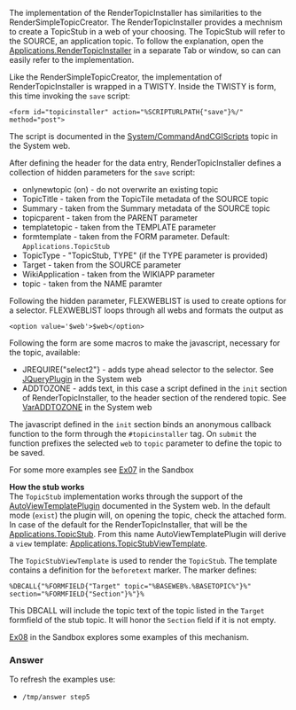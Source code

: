 The implementation of the RenderTopicInstaller has similarities to the RenderSimpleTopicCreator. The RenderTopicInstaller provides a mechnism to create a TopicStub in a web of your choosing. The TopicStub will refer to the SOURCE, an application topic. To follow the explanation, open the [Applications.RenderTopicInstaller](https://[[HOST_SUBDOMAIN]]-80-[[KATACODA_HOST]].environments.katacoda.com/Applications.RenderTopicInstaller) in a separate Tab or window, so can can easily refer to the implementation.

Like the RenderSimpleTopicCreator, the implementation of RenderTopicInstaller  is wrapped in a TWISTY. Inside the TWISTY is form, this time invoking the `save` script:
```
<form id="topicinstaller" action="%SCRIPTURLPATH{"save"}%/" method="post">
```
The script is documented in the [System/CommandAndCGIScripts](https://[[HOST_SUBDOMAIN]]-80-[[KATACODA_HOST]].environments.katacoda.com/System/CommandAndCGIScripts#A_61save_61) topic in the System web.

After defining the header for the data entry, RenderTopicInstaller defines a collection of hidden parameters for the `save` script:
* onlynewtopic (on) - do not overwrite an existing topic
* TopicTitle - taken from the TopicTile metadata of the SOURCE topic
* Summary - taken from the Summary metadata of the SOURCE topic
* topicparent - taken from the PARENT parameter
* templatetopic - taken from the TEMPLATE parameter
* formtemplate - taken from the FORM parameter. Default: `Applications.TopicStub`
* TopicType - "TopicStub, TYPE" (if the TYPE parameter is provided)
* Target - taken from the SOURCE parameter
* WikiApplication - taken from the WIKIAPP parameter
* topic - taken from the NAME paramter

Following the hidden parameter, FLEXWEBLIST is used to create options for a selector. FLEXWEBLIST loops through all webs and formats the output as
```
<option value='$web'>$web</option>
``` 

Following the form are some macros to make the javascript, necessary for the topic, available:
* JREQUIRE("select2"} - adds type ahead selector to the selector. See [JQueryPlugin](https://[[HOST_SUBDOMAIN]]-80-[[KATACODA_HOST]].environments.katacoda.com/System/JQSelect2Contrib) in the System web
* ADDTOZONE - adds text, in this case a script defined in the `init` section of RenderTopicInstaller, to the header section of the rendered topic. See [VarADDTOZONE](https://[[HOST_SUBDOMAIN]]-80-[[KATACODA_HOST]].environments.katacoda.com/System/VarADDTOZONE) in the System web 

The javascript defined in the `init` section binds an anonymous callback function to the form through the `#topicinstaller` tag. On `submit` the function prefixes the selected `web` to  `topic` parameter to define the topic to be saved.

For some more examples see [Ex07](https://[[HOST_SUBDOMAIN]]-80-[[KATACODA_HOST]].environments.katacoda.com/Sandbox.Ex07) in the Sandbox

**How the stub works** <br />
The `TopicStub` implementation works through the support of the [AutoViewTemplatePlugin](https://[[HOST_SUBDOMAIN]]-80-[[KATACODA_HOST]].environments.katacoda.com/System.AutoViewTemplatePlugin) documented in the System web. In the default mode (`exist`) the plugin will, on opening the topic, check the attached form. In case of the default for the RenderTopicInstaller, that will be the [Applications.TopicStub](https://[[HOST_SUBDOMAIN]]-80-[[KATACODA_HOST]].environments.katacoda.com/Applications.TopicStub). From this name AutoViewTemplatePlugin will derive a `view` template: [Applications.TopicStubViewTemplate](https://[[HOST_SUBDOMAIN]]-80-[[KATACODA_HOST]].environments.katacoda.com/Applications.TopicStubViewTemplate).

The `TopicStubViewTemplate` is used to render the `TopicStub`. The template contains a definition for the `beforetext` marker. The marker defines:
```
%DBCALL{"%FORMFIELD{"Target" topic="%BASEWEB%.%BASETOPIC%"}%" section="%FORMFIELD{"Section"}%"}%
```
This DBCALL will include the topic text of the topic listed in the `Target` formfield of the stub topic. It will honor the `Section` field if it is not empty.

[Ex08](https://[[HOST_SUBDOMAIN]]-80-[[KATACODA_HOST]].environments.katacoda.com/Sandbox.Ex08) in the Sandbox explores some examples of this mechanism. 













### Answer
<!-- Solution text (if any) goes here -->
To refresh the examples use:
* `/tmp/answer step5`




